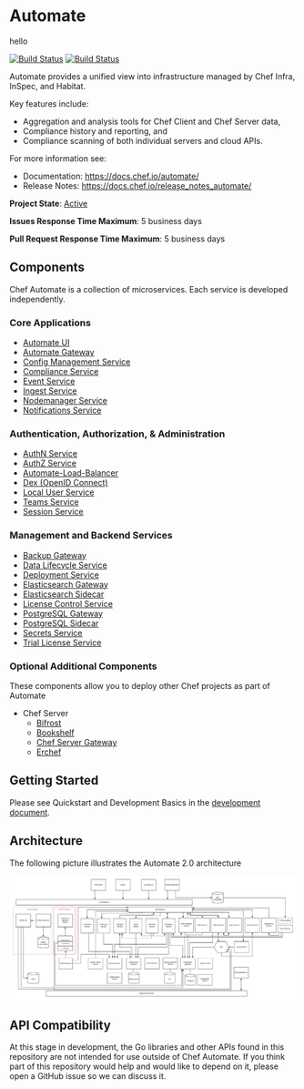 # Automate
hello

[![Build Status](https://badge.buildkite.com/9c37160ef9872fbdcf42628586fabfbb3048239a99c1f60e3a.svg?branch=master)](https://buildkite.com/chef-oss/chef-automate-master-verify)
[![Build Status](https://badge.buildkite.com/b550988ee153942e2ed1ad2741ab652b6d9efa76992d022cf8.svg?branch=master)](https://buildkite.com/chef/chef-automate-master-verify-private)

Automate provides a unified view into infrastructure managed by Chef Infra, InSpec, and Habitat.

Key features include:

- Aggregation and analysis tools for Chef Client and Chef Server data,
- Compliance history and reporting, and
- Compliance scanning of both individual servers and cloud APIs.

For more information see:

- Documentation: https://docs.chef.io/automate/
- Release Notes: https://docs.chef.io/release_notes_automate/

**Project State**: [Active](https://github.com/chef/chef-oss-practices/blob/master/repo-management/repo-states.md#active)

**Issues Response Time Maximum**: 5 business days

**Pull Request Response Time Maximum**: 5 business days

## Components

Chef Automate is a collection of microservices.  Each service is
developed independently.

### Core Applications

* [Automate UI](components/automate-ui)
* [Automate Gateway](components/automate-gateway)
* [Config Management Service](components/config-mgmt-service)
* [Compliance Service](components/compliance-service)
* [Event Service](components/event-service)
* [Ingest Service](components/ingest-service)
* [Nodemanager Service](components/nodemanager-service)
* [Notifications Service](components/notifications-service)

### Authentication, Authorization, & Administration

* [AuthN Service](components/authn-service)
* [AuthZ Service](components/authz-service)
* [Automate-Load-Balancer](components/automate-load-balancer)
* [Dex (OpenID Connect)](components/automate-dex)
* [Local User Service](components/local-user-service)
* [Teams Service](components/teams-service)
* [Session Service](components/session-service)

### Management and Backend Services

* [Backup Gateway](components/backup-gateway)
* [Data Lifecycle Service](components/data-lifecycle-service)
* [Deployment Service](components/automate-deployment)
* [Elasticsearch Gateway](components/automate-es-gateway)
* [Elasticsearch Sidecar](components/es-sidecar-service)
* [License Control Service](components/license-control-service)
* [PostgreSQL Gateway](components/automate-pg-gateway)
* [PostgreSQL Sidecar](components/pg-sidecar-service)
* [Secrets Service](components/secrets-service)
* [Trial License Service](components/trial-license-service)

### Optional Additional Components

These components allow you to deploy other Chef projects as part of
Automate

* Chef Server
  * [Bifrost](components/automate-cs-oc-bifrost)
  * [Bookshelf](components/automate-cs-bookshelf)
  * [Chef Server Gateway](components/automate-cs-nginx)
  * [Erchef](components/automate-cs-oc-erchef)

## Getting Started

Please see Quickstart and Development Basics in the [development
document](./dev-docs/DEV_ENVIRONMENT.md).

## Architecture

The following picture illustrates the Automate 2.0 architecture

![Automate 2 Architecture](dev-docs/diagrams/a2-architecture.png)

## API Compatibility

At this stage in development, the Go libraries and other APIs found in
this repository are not intended for use outside of Chef Automate. If
you think part of this repository would help and would like to depend
on it, please open a GitHub issue so we can discuss it.

